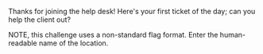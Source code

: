 Thanks for joining the help desk! Here's your first ticket of the day; can you help the client out?

NOTE, this challenge uses a non-standard flag format. Enter the human-readable name of the location.